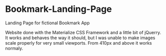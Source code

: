 # Bookmark-Landing-Page
Landing Page for fictional Bookmark App

Website done with the Materialize CSS Framework and a little bit of jQuerry.
It works and behaves the way it should, but I was unable to make images scale properly for very small viewports.
From 410px and above it works normaly.
